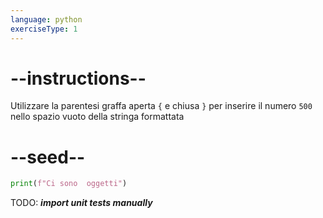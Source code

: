 ```yaml
---
language: python
exerciseType: 1
---
```


# --instructions--

Utilizzare la parentesi graffa aperta `{` e chiusa `}` per inserire il numero `500` nello spazio vuoto della stringa formattata

# --seed--

```python
print(f"Ci sono  oggetti")
```

TODO: ___import unit tests manually___
